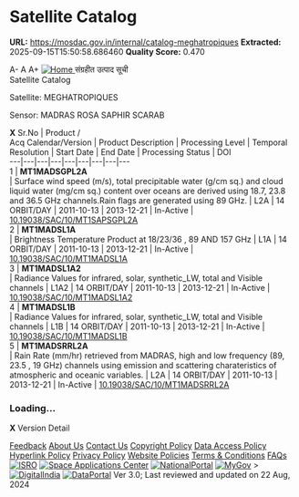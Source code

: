 # Satellite Catalog

**URL:** https://mosdac.gov.in/internal/catalog-meghatropiques
**Extracted:** 2025-09-15T15:50:58.686460
**Quality Score:** 0.470

A- A A+
[ ![Home](https://mosdac.gov.in/sites/default/files/mosdac_small.png) ](https://mosdac.gov.in/ "Home")
संग्रहीत उत्पाद सूची   
Satellite Catalog  

Satellite: MEGHATROPIQUES   

Sensor: MADRAS ROSA SAPHIR SCARAB   
  

**X**
Sr.No | Product /  
Acq Calendar/Version  | Product Description | Processing Level | Temporal Resolution | Start Date | End Date | Processing Status | DOI  
---|---|---|---|---|---|---|---|---  
1 |  **MT1MADSGPL2A**  
| Surface wind speed (m/s), total precipitable water (g/cm sq.) and cloud liquid water (mg/cm sq.) content over oceans are derived using 18.7, 23.8 and 36.5 GHz channels.Rain flags are generated using 89 GHz. | L2A | 14 ORBIT/DAY | 2011-10-13 | 2013-12-21 | In-Active | [10.19038/SAC/10/MT1SAPSGPL2A](https://dx.doi.org/10.19038/SAC/10/MT1SAPSGPL2A)  
2 |  **MT1MADSL1A**  
| Brightness Temperature Product at 18/23/36 , 89 AND 157 GHz | L1A | 14 ORBIT/DAY | 2011-10-13 | 2013-12-21 | In-Active | [10.19038/SAC/10/MT1MADSL1A](https://dx.doi.org/10.19038/SAC/10/MT1MADSL1A)  
3 |  **MT1MADSL1A2**  
| Radiance Values for infrared, solar, synthetic_LW, total and Visible channels | L1A2 | 14 ORBIT/DAY | 2011-10-13 | 2013-12-21 | In-Active | [10.19038/SAC/10/MT1MADSL1A2](https://dx.doi.org/10.19038/SAC/10/MT1MADSL1A2)  
4 |  **MT1MADSL1B**  
| Radiance Values for infrared, solar, synthetic_LW, total and Visible channels | L1B | 14 ORBIT/DAY | 2011-10-13 | 2013-12-21 | In-Active | [10.19038/SAC/10/MT1MADSL1B](https://dx.doi.org/10.19038/SAC/10/MT1MADSL1B)  
5 |  **MT1MADSRRL2A**  
| Rain Rate (mm/hr) retrieved from MADRAS, high and low frequency (89, 23.5 , 19 GHz) channels using emission and scattering charateristics of atmospheric and oceanic variables. | L2A | 14 ORBIT/DAY | 2011-10-13 | 2013-12-21 | In-Active | [10.19038/SAC/10/MT1MADSRRL2A](https://dx.doi.org/10.19038/SAC/10/MT1MADSRRL2A)  
### Loading...
**X**
Version Detail
  

[](javascript:void\(0\);)
[Feedback](https://mosdac.gov.in/mosdac-feedback)
[About Us](https://mosdac.gov.in/about-us)
[Contact Us](https://mosdac.gov.in/contact-us)
[Copyright Policy](https://mosdac.gov.in/copyright-policy)
[Data Access Policy](https://mosdac.gov.in/data-access-policy)
[Hyperlink Policy](https://mosdac.gov.in/hyperlink-policy)
[Privacy Policy](https://mosdac.gov.in/privacy-policy)
[Website Policies](https://mosdac.gov.in/website-policies)
[Terms & Conditions](https://mosdac.gov.in/terms-conditions)
[FAQs](https://mosdac.gov.in/faq-page)
[![ISRO](https://mosdac.gov.in/sites/default/files/styles/thumbnail/public/logo-transparent.png?itok=IUS20l-w)](http://www.isro.gov.in) [![Space Applications Center](https://mosdac.gov.in/sites/default/files/styles/thumbnail/public/saclogo.png?itok=_Jv4AuIn)](http://www.sac.gov.in) [![NationalPortal](https://mosdac.gov.in/sites/default/files/styles/thumbnail/public/india-gov_0.png?itok=yssAPH3m)](http://www.india.gov.in) [![MyGov](https://mosdac.gov.in/sites/default/files/styles/thumbnail/public/mygov_0.png?itok=Po-dzdT3)](http://mygov.in/) >[![DigitalIndia](https://mosdac.gov.in/sites/default/files/styles/thumbnail/public/digital-india_0.png?itok=ntlP7atE)](http://www.digitalindia.gov.in/) [![DataPortal](https://mosdac.gov.in/sites/default/files/styles/thumbnail/public/data-gov.png?itok=qYA78FgB)](http://data.gov.in)
Ver 3.0; Last reviewed and updated on 22 Aug, 2024 
